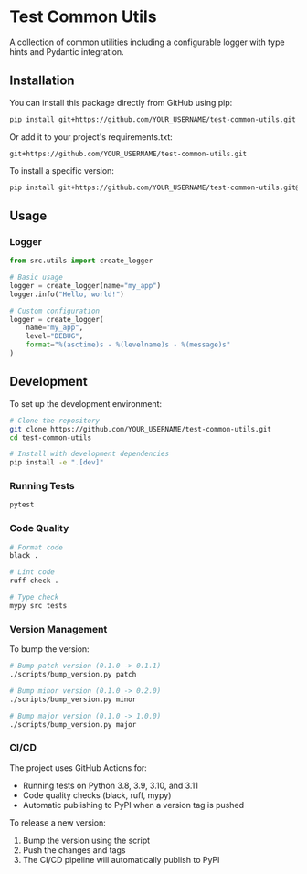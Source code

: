 # Test Common Utils

A collection of common utilities including a configurable logger with type hints and Pydantic integration.

## Installation

You can install this package directly from GitHub using pip:

```bash
pip install git+https://github.com/YOUR_USERNAME/test-common-utils.git
```

Or add it to your project's requirements.txt:

```
git+https://github.com/YOUR_USERNAME/test-common-utils.git
```

To install a specific version:

```bash
pip install git+https://github.com/YOUR_USERNAME/test-common-utils.git@v0.1.0
```

## Usage

### Logger

```python
from src.utils import create_logger

# Basic usage
logger = create_logger(name="my_app")
logger.info("Hello, world!")

# Custom configuration
logger = create_logger(
    name="my_app",
    level="DEBUG",
    format="%(asctime)s - %(levelname)s - %(message)s"
)
```

## Development

To set up the development environment:

```bash
# Clone the repository
git clone https://github.com/YOUR_USERNAME/test-common-utils.git
cd test-common-utils

# Install with development dependencies
pip install -e ".[dev]"
```

### Running Tests

```bash
pytest
```

### Code Quality

```bash
# Format code
black .

# Lint code
ruff check .

# Type check
mypy src tests
```

### Version Management

To bump the version:

```bash
# Bump patch version (0.1.0 -> 0.1.1)
./scripts/bump_version.py patch

# Bump minor version (0.1.0 -> 0.2.0)
./scripts/bump_version.py minor

# Bump major version (0.1.0 -> 1.0.0)
./scripts/bump_version.py major
```

### CI/CD

The project uses GitHub Actions for:
- Running tests on Python 3.8, 3.9, 3.10, and 3.11
- Code quality checks (black, ruff, mypy)
- Automatic publishing to PyPI when a version tag is pushed

To release a new version:
1. Bump the version using the script
2. Push the changes and tags
3. The CI/CD pipeline will automatically publish to PyPI 